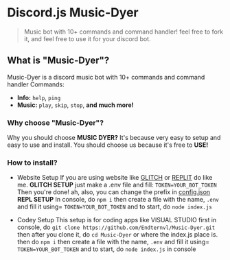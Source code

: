 # Discord.js Music-Dyer
> Music bot with 10+ commands and command handler! feel free to fork it, and feel free to use it for your discord bot.

## What is "Music-Dyer"?
Music-Dyer is a discord music bot with 10+ commands and command handler
Commands:
- **Info:** `help`, `ping`
- **Music:** `play`, `skip`, `stop`, **and much more!**

### Why choose "Music-Dyer"?
Why you should choose **MUSIC DYER?** It's because very easy to setup and easy to use and install. You should choose us because it's free to **USE!**

### How to install?
- Website Setup
If you are using website like [GLITCH](https://glitch.com) or [REPLIT](https://replit.com) do like me.
**GLITCH SETUP**
just make a .env file and fill: `TOKEN=YOUR_BOT_TOKEN`
Then you're done! ah, also, you can change the prefix in [config.json](https://github.com/Endternvl/Music-Dyer/blob/main/config.json)
**REPL SETUP**
In console, do `npm i`
then create a file with the name, `.env` and fill it using= `TOKEN=YOUR_BOT_TOKEN`
and to start, do `node index.js`

- Codey Setup
This setup is for coding apps like VISUAL STUDIO
first in console, do `git clone https://github.com/Endternvl/Music-Dyer.git`
then after you clone it, do `cd Music-Dyer` or where the index.js place is.
then do `npm i`
then create a file with the name, `.env` and fill it using= `TOKEN=YOUR_BOT_TOKEN`
and to start, do `node index.js` in console
